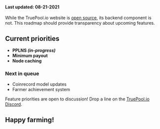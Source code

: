 #### Last updated: 08-21-2021


While the TruePool.io website is [open source](https://github.com/truepool/website), its backend component is not.
This roadmap should provide transparency about upcoming features.


## Current priorities

* **PPLNS _(in-progress)_**
* **Minimum payout**
* **Node caching**

### Next in queue

* Coinrecord model updates
* Farmer achievement system

Feature priorities are open to discussion! Drop a line on the [TruePool.io Discord](https://discord.com/invite/hWwAfGFyBz). 

## Happy farming!

